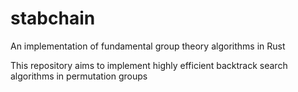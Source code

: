 # stabchain
An implementation of fundamental group theory algorithms in Rust

This repository aims to implement highly efficient backtrack search algorithms in permutation groups
